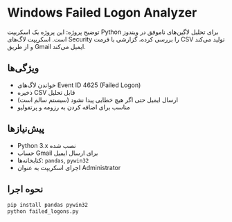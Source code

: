 # Windows Failed Logon Analyzer

توضیح پروژه: 
این پروژه یک اسکریپت Python برای تحلیل لاگین‌های ناموفق در ویندوز است. اسکریپت لاگ‌های Security را بررسی کرده، گزارشی با فرمت CSV تولید می‌کند و از طریق Gmail ایمیل می‌کند.

## ویژگی‌ها
- خواندن لاگ‌های Event ID 4625 (Failed Logon)
- ذخیره CSV قابل تحلیل
- ارسال ایمیل حتی اگر هیچ خطایی پیدا نشود (سیستم سالم است)
- مناسب برای اضافه کردن به رزومه و پرتفولیو

## پیش‌نیازها
- Python 3.x نصب شده
- حساب Gmail برای ارسال ایمیل
- کتابخانه‌ها: `pandas`, `pywin32`
- اجرای اسکریپت به عنوان Administrator

## نحوه اجرا
```bash
pip install pandas pywin32
python failed_logons.py
